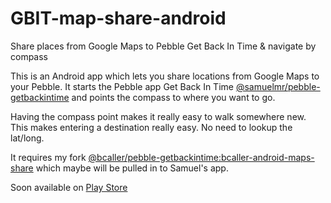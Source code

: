 # GBIT-map-share-android
Share places from Google Maps to Pebble Get Back In Time &amp; navigate by compass

This is an Android app which lets you share locations from Google Maps to your Pebble.
It starts the Pebble app Get Back In Time [@samuelmr/pebble-getbackintime](https://github.com/samuelmr/pebble-getbackintime) and points the compass to where you want to go.

Having the compass point makes it really easy to walk somewhere new. This makes entering a destination really easy. No need to lookup the lat/long.

It requires my fork [@bcaller/pebble-getbackintime:bcaller-android-maps-share](https://github.com/bcaller/pebble-getbackintime/tree/bcaller-android-maps-share) which maybe will be pulled in to Samuel's app.

Soon available on [Play Store](https://play.google.com/store/apps/details?id=caller.pebble.mapper)
